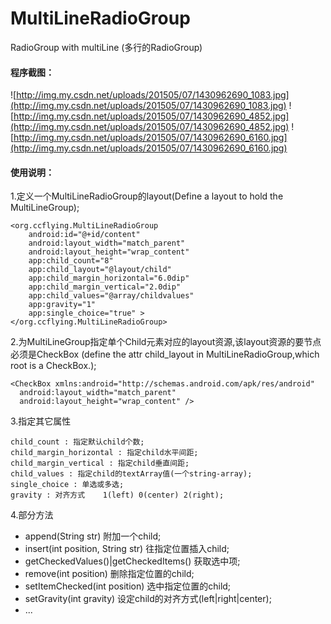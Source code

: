 MultiLineRadioGroup
===================
RadioGroup with multiLine (多行的RadioGroup)

#### 程序截图：

![http://img.my.csdn.net/uploads/201505/07/1430962690_1083.jpg](http://img.my.csdn.net/uploads/201505/07/1430962690_1083.jpg)
![http://img.my.csdn.net/uploads/201505/07/1430962690_4852.jpg](http://img.my.csdn.net/uploads/201505/07/1430962690_4852.jpg)
![http://img.my.csdn.net/uploads/201505/07/1430962690_6160.jpg](http://img.my.csdn.net/uploads/201505/07/1430962690_6160.jpg)

#### 使用说明：

1.定义一个MultiLineRadioGroup的layout(Define a layout to hold the MultiLineGroup);
<LinearLayout xmlns:android="http://schemas.android.com/apk/res/android"
    xmlns:app="http://schemas.android.com/apk/res-auto"
    android:layout_width="match_parent"
    android:layout_height="match_parent" >
    
    <org.ccflying.MultiLineRadioGroup
        android:id="@+id/content"
        android:layout_width="match_parent"
        android:layout_height="wrap_content"
        app:child_count="8"
        app:child_layout="@layout/child"
        app:child_margin_horizontal="6.0dip"
        app:child_margin_vertical="2.0dip"
        app:child_values="@array/childvalues"
        app:gravity="1"
        app:single_choice="true" >
    </org.ccflying.MultiLineRadioGroup>
</LinearLayout>

2.为MultiLineGroup指定单个Child元素对应的layout资源,该layout资源的要节点必须是CheckBox (define the attr child_layout in MultiLineRadioGroup,which root is a CheckBox.);
<LinearLayout xmlns:android="http://schemas.android.com/apk/res/android"
    xmlns:app="http://schemas.android.com/apk/res-auto"
    android:layout_width="match_parent"
    android:layout_height="match_parent" >
    
    <CheckBox xmlns:android="http://schemas.android.com/apk/res/android"
      android:layout_width="match_parent"
      android:layout_height="wrap_content" />
</LinearLayout>

3.指定其它属性

    child_count : 指定默认child个数;
    child_margin_horizontal : 指定child水平间距;
    child_margin_vertical : 指定child垂直间距;
    child_values : 指定child的textArray值(一个string-array);
    single_choice : 单选或多选;
    gravity : 对齐方式    1(left) 0(center) 2(right);

4.部分方法
  *  append(String str) 附加一个child;
  *  insert(int position, String str) 往指定位置插入child;
  *  getCheckedValues()|getCheckedItems() 获取选中项;
  *  remove(int position) 删除指定位置的child;
  *  setItemChecked(int position) 选中指定位置的child;
  *  setGravity(int gravity) 设定child的对齐方式(left|right|center);
  *  ...


